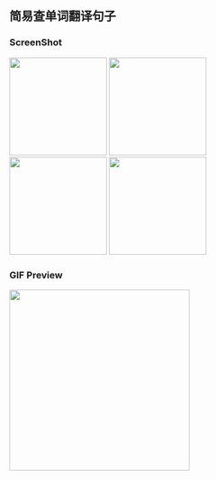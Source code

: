## 简易查单词翻译句子
### ScreenShot
<img width="173" height=“274” src="https://github.com/xfwangmm/EasyWord/blob/master/files/1.png"></img>
<img width="173" height=“274” src="https://github.com/xfwangmm/EasyWord/blob/master/files/2.png"></img>
<img width="173" height=“274” src="https://github.com/xfwangmm/EasyWord/blob/master/files/3.png"></img>
<img width="173" height=“274” src="https://github.com/xfwangmm/EasyWord/blob/master/files/4.png"></img>
### GIF Preview
<img width="320" height=“590” src="https://github.com/xfwangmm/EasyWord/blob/master/files/EasyWord.gif"></img>

